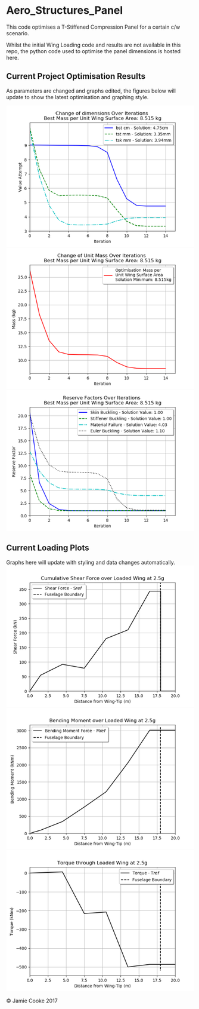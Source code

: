 # Aero_Structures_Panel
This code optimises a T-Stiffened Compression Panel for a certain c/w scenario. 

Whilst the initial Wing Loading code and results are not available in this repo, the python code used to optimise the panel dimensions is hosted here.



## Current Project Optimisation Results
As parameters are changed and graphs edited, the figures below will update to show the latest optimisation and graphing style.


![Dimensions Optimisation](dimensions.png?raw=true "Example Optimisation")
![Mass Optimisation](mass.png?raw=true "Example Optimisation")
![Reserve Factors](rsf.png?raw=true "Example Optimisation")

## Current Loading Plots
Graphs here will update with styling and data changes automatically.
![Sref](sref1.png?raw=true "Example Optimisation")
![Mref](mref1.png?raw=true "Example Optimisation")
![Tref](tref1.png?raw=true "Example Optimisation")


&copy; Jamie Cooke 2017